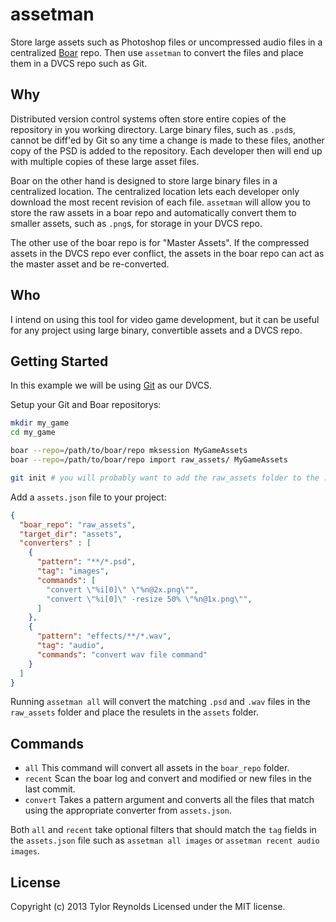 # assetman

Store large assets such as Photoshop files or uncompressed audio files in a
centralized [Boar](https://code.google.com/p/boar/) repo. Then use `assetman`
to convert the files and place them in a DVCS repo such as Git.

## Why

Distributed version control systems often store entire copies of the repository
in you working directory. Large binary files, such as `.psd`s, cannot be diff'ed
by Git so any time a change is made to these files, another copy of the PSD is
added to the repository. Each developer then will end up with multiple copies
of these large asset files.

Boar on the other hand is designed to store large binary files in a centralized
location. The centralized location lets each developer only download the most
recent revision of each file. `assetman` will allow you to store the raw assets
in a boar repo and automatically convert them to smaller assets, such as `.png`s,
for storage in your DVCS repo.

The other use of the boar repo is for "Master Assets". If the compressed assets
in the DVCS repo ever conflict, the assets in the boar repo can act as the master
asset and be re-converted.

## Who

I intend on using this tool for video game development, but it can be useful
for any project using large binary, convertible assets and a DVCS repo.


## Getting Started
<!-- Install the module with: `npm install -g assetman` (Not actually in the npm repo yet). -->
In this example we will be using [Git](http://git-scm.com/) as our DVCS.

Setup your Git and Boar repositorys:

```bash
mkdir my_game
cd my_game

boar --repo=/path/to/boar/repo mksession MyGameAssets
boar --repo=/path/to/boar/repo import raw_assets/ MyGameAssets

git init # you will probably want to add the raw_assets folder to the .gitignore file
```

Add a `assets.json` file to your project:

```json
{
  "boar_repo": "raw_assets",
  "target_dir": "assets",
  "converters" : [
    {
      "pattern": "**/*.psd",
      "tag": "images",
      "commands": [
        "convert \"%i[0]\" \"%n@2x.png\"",
        "convert \"%i[0]\" -resize 50% \"%n@1x.png\"",
      ]
    },
    {
      "pattern": "effects/**/*.wav",
      "tag": "audio",
      "commands": "convert wav file command"
    }
  ]
}
```

Running `assetman all` will convert the matching `.psd` and `.wav` files in the 
`raw_assets` folder and place the resulets in the `assets` folder.

## Commands

* `all` This command will convert all assets in the `boar_repo` folder.
* `recent` Scan the boar log and convert and modified or new files in the last commit.
* `convert` Takes a pattern argument and converts all the files that match using
the appropriate converter from `assets.json`.

Both `all` and `recent` take optional filters that should match the `tag` fields
in the `assets.json` file such as `assetman all images` or `assetman recent audio images`.

## License
Copyright (c) 2013 Tylor Reynolds
Licensed under the MIT license.
